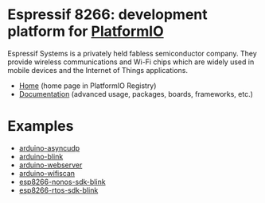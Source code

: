 
# Espressif 8266: development platform for [PlatformIO](https://platformio.org)

Espressif Systems is a privately held fabless semiconductor company. They provide wireless communications and Wi-Fi chips which are widely used in mobile devices and the Internet of Things applications.

* [Home](https://platformio.org/platforms/espressif8266) (home page in PlatformIO Registry)
* [Documentation](https://docs.platformio.org/page/platforms/espressif8266.html) (advanced usage, packages, boards, frameworks, etc.)

# Examples

* [arduino-asyncudp](https://github.com/platformio/platform-espressif8266/tree/master/examples/arduino-asyncudp)
* [arduino-blink](https://github.com/platformio/platform-espressif8266/tree/master/examples/arduino-blink)
* [arduino-webserver](https://github.com/platformio/platform-espressif8266/tree/master/examples/arduino-webserver)
* [arduino-wifiscan](https://github.com/platformio/platform-espressif8266/tree/master/examples/arduino-wifiscan)
* [esp8266-nonos-sdk-blink](https://github.com/platformio/platform-espressif8266/tree/master/examples/esp8266-nonos-sdk-blink)
* [esp8266-rtos-sdk-blink](https://github.com/platformio/platform-espressif8266/tree/master/examples/esp8266-rtos-sdk-blink)
